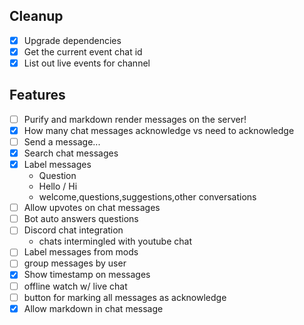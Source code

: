 ## Cleanup

* [x] Upgrade dependencies
* [x] Get the current event chat id
* [x] List out live events for channel

## Features

* [ ] Purify and markdown render messages on the server!
* [x] How many chat messages acknowledge vs need to acknowledge
* [ ] Send a message...
* [x] Search chat messages
* [x] Label messages
  * Question
  * Hello / Hi
  * welcome,questions,suggestions,other conversations
* [ ] Allow upvotes on chat messages
* [ ] Bot auto answers questions
* [ ] Discord chat integration
  - chats intermingled with youtube chat
* [ ] Label messages from mods
* [ ] group messages by user
* [x] Show timestamp on messages
* [ ] offline watch w/ live chat
* [ ] button for marking all messages as acknowledge
* [x] Allow markdown in chat message
